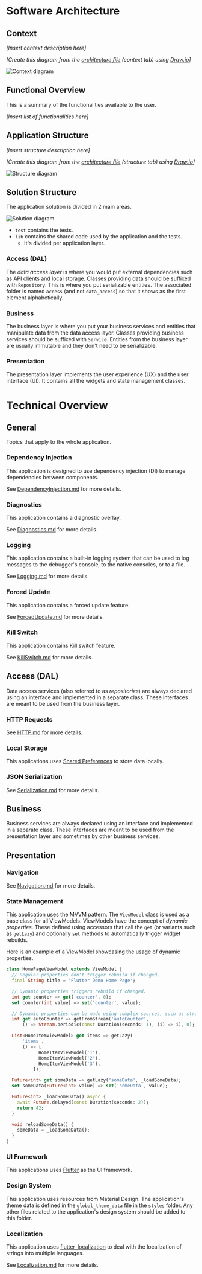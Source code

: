 ﻿# Software Architecture

## Context

_[Insert context description here]_

_[Create this diagram from the [architecture file](diagrams/architecture.drawio) (context tab) using [Draw.io](https://www.draw.io/)]_

![Context diagram](diagrams/architecture-context.png)

## Functional Overview

This is a summary of the functionalities available to the user.

_[Insert list of functionalities here]_

## Application Structure

_[Insert structure description here]_

_[Create this diagram from the [architecture file](diagrams/architecture.drawio) (structure tab) using [Draw.io](https://www.draw.io/)]_

![Structure diagram](diagrams/architecture-structure.png)

## Solution Structure

The application solution is divided in 2 main areas.

![Solution diagram](diagrams/solution-structure.png)

- `test` contains the tests.
- `lib` contains the shared code used by the application and the tests.
  - It's divided per application layer.

### Access (DAL)

The _data access layer_ is where you would put external dependencies such as API clients and local storage.
Classes providing data should be suffixed with `Repository`.
This is where you put serializable entities.
The associated folder is named `access` (and not `data_access`) so that it shows as the first element alphabetically.

### Business

The business layer is where you put your business services and entities that manipulate data from the data access layer.
Classes providing business services should be suffixed with `Service`.
Entities from the business layer are usually immutable and they don't need to be serializable.

### Presentation

The presentation layer implements the user experience (UX) and the user interface (UI).
It contains all the widgets and state management classes.

# Technical Overview

## General

Topics that apply to the whole application.

### Dependency Injection

This application is designed to use dependency injection (DI) to manage dependencies between components.

See [DependencyInjection.md](DependencyInjection.md) for more details.

### Diagnostics

This application contains a diagnostic overlay.

See [Diagnostics.md](Diagnostics.md) for more details.

### Logging

This application contains a built-in logging system that can be used to log messages to the debugger's console, to the native consoles, or to a file.

See [Logging.md](Logging.md) for more details.

### Forced Update

This application contains a forced update feature.

See [ForcedUpdate.md](ForcedUpdate.md) for more details.

### Kill Switch

This application contains Kill switch feature.

See [KillSwitch.md](KillSwitch.md) for more details.

## Access (DAL)

Data access services (also referred to as _repositories_) are always declared using an interface and implemented in a separate class. These interfaces are meant to be used from the business layer.

### HTTP Requests

See [HTTP.md](HTTP.md) for more details.

### Local Storage

This applications uses [Shared Preferences](https://pub.dev/packages/shared_preferences) to store data locally.

### JSON Serialization

See [Serialization.md](Serialization.md) for more details.

## Business

Business services are always declared using an interface and implemented in a separate class. These interfaces are meant to be used from the presentation layer and sometimes by other business services.

## Presentation

### Navigation

See [Navigation.md](Navigation.md) for more details.

### State Management

This application uses the MVVM pattern. The `ViewModel` class is used as a base class for all ViewModels.
ViewModels have the concept of _dynamic properties_.
These defined using accessors that call the `get` (or variants such as `getLazy`) and optionally `set` methods to automatically trigger widget rebuilds.

Here is an example of a ViewModel showcasing the usage of dynamic properties.
```dart
class HomePageViewModel extends ViewModel {
  // Regular properties don't trigger rebuild if changed.
  final String title = 'Flutter Demo Home Page';

  // Dynamic properties triggers rebuild if changed.
  int get counter => get('counter', 0);
  set counter(int value) => set('counter', value);

  // Dynamic properties can be made using complex sources, such as streams.
  int get autoCounter => getFromStream('autoCounter',
      () => Stream.periodic(const Duration(seconds: 1), (i) => i), 0);

  List<HomeItemViewModel> get items => getLazy(
      'items',
      () => [
            HomeItemViewModel('1'),
            HomeItemViewModel('2'),
            HomeItemViewModel('3'),
          ]);

  Future<int> get someData => getLazy('someData', _loadSomeData);
  set someData(Future<int> value) => set('someData', value);

  Future<int> _loadSomeData() async {
    await Future.delayed(const Duration(seconds: 2));
    return 42;
  }

  void reloadSomeData() {
    someData = _loadSomeData();
  }
}
```

### UI Framework

This applications uses [Flutter](https://flutter.dev/) as the UI framework.

### Design System

This application uses resources from Material Design.
The application's theme data is defined in the `global_theme_data` file in the `styles` folder.
Any other files related to the application's design system should be added to this folder.

### Localization

This application uses [flutter_localization](https://pub.dev/packages/flutter_localization) to deal with the localization of strings into multiple languages.

See [Localization.md](Localization.md) for more details.